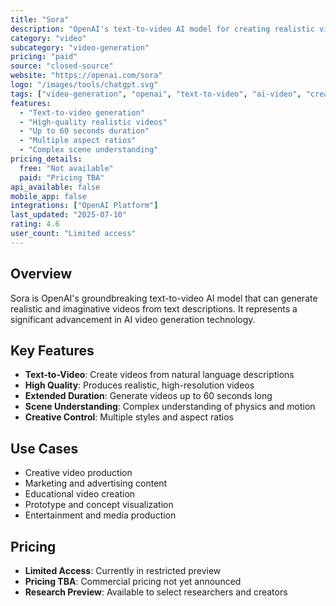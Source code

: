 ```yaml
---
title: "Sora"
description: "OpenAI's text-to-video AI model for creating realistic videos"
category: "video"
subcategory: "video-generation"
pricing: "paid"
source: "closed-source"
website: "https://openai.com/sora"
logo: "/images/tools/chatgpt.svg"
tags: ["video-generation", "openai", "text-to-video", "ai-video", "creative"]
features:
  - "Text-to-video generation"
  - "High-quality realistic videos"
  - "Up to 60 seconds duration"
  - "Multiple aspect ratios"
  - "Complex scene understanding"
pricing_details:
  free: "Not available"
  paid: "Pricing TBA"
api_available: false
mobile_app: false
integrations: ["OpenAI Platform"]
last_updated: "2025-07-10"
rating: 4.6
user_count: "Limited access"
---
```


## Overview

Sora is OpenAI's groundbreaking text-to-video AI model that can generate realistic and imaginative videos from text descriptions. It represents a significant advancement in AI video generation technology.

## Key Features

- **Text-to-Video**: Create videos from natural language descriptions
- **High Quality**: Produces realistic, high-resolution videos
- **Extended Duration**: Generate videos up to 60 seconds long
- **Scene Understanding**: Complex understanding of physics and motion
- **Creative Control**: Multiple styles and aspect ratios

## Use Cases

- Creative video production
- Marketing and advertising content
- Educational video creation
- Prototype and concept visualization
- Entertainment and media production

## Pricing

- **Limited Access**: Currently in restricted preview
- **Pricing TBA**: Commercial pricing not yet announced
- **Research Preview**: Available to select researchers and creators
